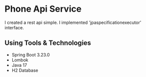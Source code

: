 # Phone Api Service
I created a rest api simple. I implemented 'jpaspecificationexecutor' interface.
## Using Tools & Technologies 
* Spring Boot 3.23.0
* Lombok 
* Java 17
* H2 Database
